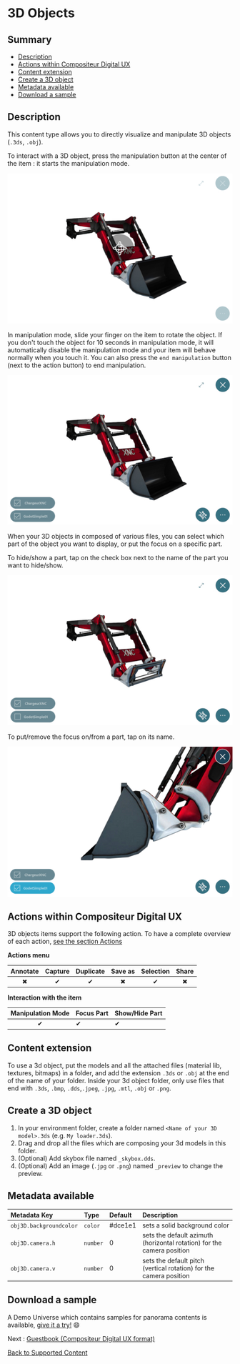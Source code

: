 # 3D Objects

## Summary
* [Description](#description)
* [Actions within Compositeur Digital UX](#actions-within-compositeur-digital-ux)
* [Content extension](#content-extension)
* [Create a 3D object](#create-a-3d-object)
* [Metadata available](#metadata-available)
* [Download a sample](#download-a-sample)

## Description 

This content type allows you to directly visualize and manipulate 3D objects (`.3ds`, `.obj`).

To interact with a 3D object, press the manipulation button at the center of the item : it starts the manipulation mode.

![3D Object manipulation mode disabled](../../img/content_3d-obj_start.JPG)

In manipulation mode, slide your finger on the item to rotate the object. If you don't touch the object for 10 seconds in manipulation mode, it will automatically disable the manipulation mode and your item will behave normally when you touch it.
You can also press the `end manipulation` button (next to the action button) to end manipulation.

![3D Object manipulation mode enabled](../../img/content_3d-obj_end.JPG)

When your 3D objects in composed of various files, you can select which part of the object you want to display, or put the focus on a specific part.

To hide/show a part, tap on the check box next to the name of the part you want to hide/show. 

![3D Object hide part](../../img/content_3d-obj_hide_part.JPG)

To put/remove the focus on/from a part, tap on its name.

![3D Object hide part](../../img/content_3d-obj_focus_part.JPG)

## Actions within Compositeur Digital UX

3D objects items support the following action. To have a complete overview of each action, [see the section Actions](actions.md)

**Actions menu**

| Annotate | Capture  | Duplicate | Save as  | Selection | Share    | 
|:--------:|:--------:|:---------:|:--------:|:---------:|:--------:|
| &#x2716; | &#x2714; | &#x2714;  | &#x2716; | &#x2714;  | &#x2716; |

**Interaction with the item**

| Manipulation Mode | Focus Part | Show/Hide Part |
|:-----------------:|:-----------|:---------------|
| &#x2714;          | &#x2714;   | &#x2714;       |

## Content extension

To use a 3d object, put the models and all the attached files (material lib, textures, bitmaps) in a folder, and add the extension `.3ds` or `.obj` at the end of the name of your folder.
Inside your 3d object folder, only use files that end with `.3ds`, `.bmp`, `.dds`,`.jpeg`, `.jpg`, `.mtl`, `.obj` or `.png`.

## Create a 3D object

1. In your environment folder, create a folder named `<Name of your 3D model>.3ds` (e.g. `My loader.3ds`).
1. Drag and drop all the files which are composing your 3d models in this folder.
1. (Optional) Add skybox file named `_skybox.dds`.
1. (Optional) Add an image (`.jpg` or `.png`) named `_preview` to change the preview.

## Metadata available

| Metadata Key                      | Type     | Default | Description |
|:--------------------------------- |:---------|:--------|:-|
| `obj3D.backgroundcolor`           | `color`  | #dce1e1 | sets a solid background color |
| `obj3D.camera.h`                  | `number` | 0       | sets the default azimuth (horizontal rotation) for the camera position |
| `obj3D.camera.v`                  | `number` | 0       | sets the default pitch (vertical rotation) for the camera position |

## Download a sample

A Demo Universe which contains samples for panorama contents is available, [give it a try!](../Demo-Universe.zip) &#x1f604;

Next : [Guestbook (Compositeur Digital UX format)](guestbook.md)

[Back to Supported Content](index.md)
